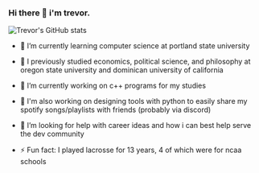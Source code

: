 ### Hi there 👋 i'm trevor.

![Trevor's GitHub stats](https://github-readme-stats.vercel.app/api?username=tagarner25&theme=dark&show_icons=true)

- 🌱 I’m currently learning computer science at portland state university
- 🌱 I previously studied economics, political science, and philosophy at oregon state university and dominican university of california
- 🔭 I’m currently working on c++ programs for my studies
- 🔭 I'm also working on designing tools with python to easily share my spotify songs/playlists with friends (probably via discord)
- 🤔 I’m looking for help with career ideas and how i can best help serve the dev community

- ⚡ Fun fact: I played lacrosse for 13 years, 4 of which were for ncaa schools

<!--
**TAGarner25/TAGarner25** is a ✨ _special_ ✨ repository because its `README.md` (this file) appears on your GitHub profile.

Here are some ideas to get you started:

- 🔭 I’m currently working on ...
- 🌱 I’m currently learning computer science at Portland State University
- 👯 I’m looking to collaborate on ...
- 🤔 I’m looking for help with ...
- 💬 Ask me about ...
- 📫 How to reach me: ...
- 😄 Pronouns: ...
- ⚡ Fun fact: I played lacrosse for 4 years at the NCAA level 
-->
